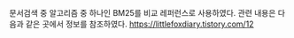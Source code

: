 문서검색 중 알고리즘 중 하나인 BM25를 비교 레퍼런스로 사용하였다.
관련 내용은 다음과 같은 곳에서 정보를 참조하였다.
https://littlefoxdiary.tistory.com/12
